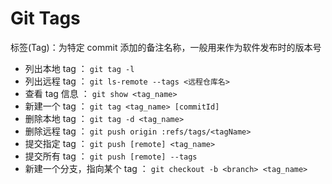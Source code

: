 # Git Tags

标签(Tag)：为特定 commit 添加的备注名称，一般用来作为软件发布时的版本号

- 列出本地 tag ： `git tag -l`
- 列出远程 tag ： `git ls-remote --tags <远程仓库名>`
- 查看 tag 信息 ： `git show <tag_name>`
- 新建一个 tag ： `git tag <tag_name> [commitId]`
- 删除本地 tag ： `git tag -d <tag_name>`
- 删除远程 tag ： `git push origin :refs/tags/<tagName>`
- 提交指定 tag ： `git push [remote] <tag_name>`
- 提交所有 tag ： `git push [remote] --tags`
- 新建一个分支，指向某个 tag ： `git checkout -b <branch> <tag_name>`
